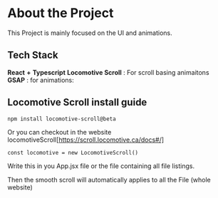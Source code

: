 # About the Project

This Project is mainly focused on the UI and animations.

## Tech Stack

**React** **+** **Typescript**
**Locomotive Scroll** : For scroll basing animaitons  
**GSAP** : for animations:

## Locomotive Scroll install guide

`npm install locomotive-scroll@beta`

Or you can checkout in the website locomotiveScroll[https://scroll.locomotive.ca/docs#/]

`const locomotive = new LocomotiveScroll()`

Write this in you App.jsx file or the file containing all file listings.

Then the smooth scroll will automatically applies to all the File (whole website)
